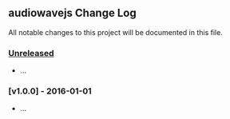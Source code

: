 ## audiowavejs Change Log

All notable changes to this project will be documented in this file.

### [Unreleased][unreleased]

- ...

### [v1.0.0] - 2016-01-01

- ...

[unreleased]: https://github.com/mspa/audiowavejs/compare/v1.0.0...HEAD
[v0.0.1]: https://github.com/mspa/audiowavejs/compare/v0.0.0...v1.0.0
